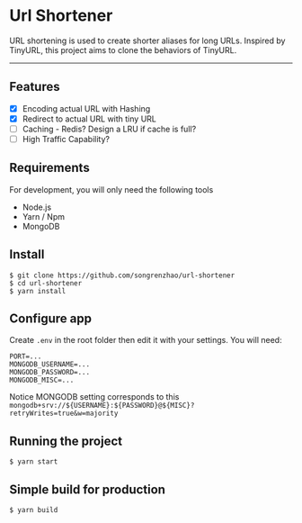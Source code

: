 # Url Shortener
URL shortening is used to create shorter aliases for long URLs. Inspired by TinyURL, this project aims to clone the behaviors of TinyURL.

---
## Features
- [x] Encoding actual URL with Hashing
- [x] Redirect to actual URL with tiny URL
- [ ] Caching - Redis? Design a LRU if cache is full? 
- [ ] High Traffic Capability?
## Requirements
For development, you will only need the following tools
- Node.js
- Yarn / Npm
- MongoDB

## Install

    $ git clone https://github.com/songrenzhao/url-shortener
    $ cd url-shortener
    $ yarn install

## Configure app

Create `.env` in the root folder then edit it with your settings. You will need:
```
PORT=...
MONGODB_USERNAME=...
MONGODB_PASSWORD=...
MONGODB_MISC=...
```
Notice MONGODB setting corresponds to this `mongodb+srv://${USERNAME}:${PASSWORD}@${MISC}?retryWrites=true&w=majority`

## Running the project

    $ yarn start

## Simple build for production

    $ yarn build
